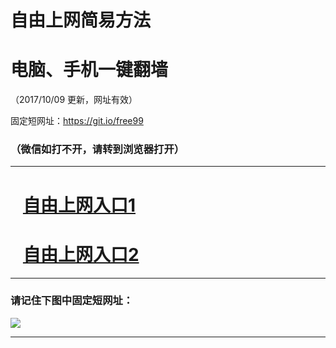 ﻿# 自由上网简易方法

# 电脑、手机一键翻墙

（2017/10/09 更新，网址有效）

固定短网址：https://git.io/free99

### （微信如打不开，请转到浏览器打开）


***





# &nbsp;&nbsp; <a href="http://ft2784714202.fwq-tz-1001.info/fwqtz01.html?t=100900126618 " target="_blank">自由上网入口1</a>
# &nbsp;&nbsp; <a href="http://ft3119627251.fwq-tz-1002.info/fwqtz02.html?t=100900124714 " target="_blank">自由上网入口2</a>
***

### 请记住下图中固定短网址：

<img src="https://s3-us-west-2.amazonaws.com/fwq-1001/yjfq-20170905okok.png" /> 


***

